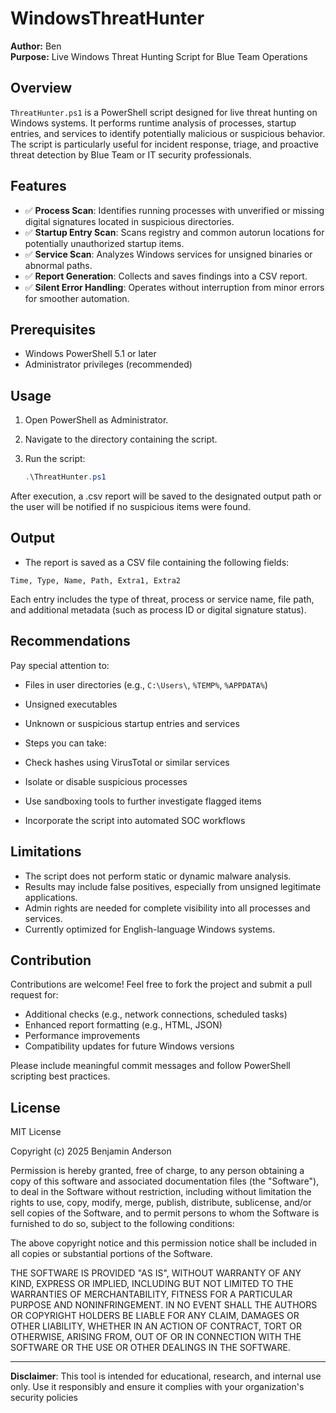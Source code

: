 ﻿# WindowsThreatHunter
**Author:** Ben  
**Purpose:** Live Windows Threat Hunting Script for Blue Team Operations

## Overview

`ThreatHunter.ps1` is a PowerShell script designed for live threat hunting on Windows systems. It performs runtime analysis of processes, startup entries, and services to identify potentially malicious or suspicious behavior. The script is particularly useful for incident response, triage, and proactive threat detection by Blue Team or IT security professionals.

## Features

- ✅ **Process Scan**: Identifies running processes with unverified or missing digital signatures located in suspicious directories.
- ✅ **Startup Entry Scan**: Scans registry and common autorun locations for potentially unauthorized startup items.
- ✅ **Service Scan**: Analyzes Windows services for unsigned binaries or abnormal paths.
- ✅ **Report Generation**: Collects and saves findings into a CSV report.
- ✅ **Silent Error Handling**: Operates without interruption from minor errors for smoother automation.

## Prerequisites

- Windows PowerShell 5.1 or later
- Administrator privileges (recommended)

## Usage

1. Open PowerShell as Administrator.
2. Navigate to the directory containing the script.
3. Run the script:

   ```powershell
   .\ThreatHunter.ps1
After execution, a .csv report will be saved to the designated output path or the user will be notified if no suspicious items were found.

## Output

- The report is saved as a CSV file containing the following fields:

```pgsql
Time, Type, Name, Path, Extra1, Extra2
```

Each entry includes the type of threat, process or service name, file path, and additional metadata (such as process ID or digital signature status).

## Recommendations

Pay special attention to:
- Files in user directories (e.g., `C:\Users\`, `%TEMP%`, `%APPDATA%`)
- Unsigned executables
- Unknown or suspicious startup entries and services

- Steps you can take:
- Check hashes using VirusTotal or similar services
- Isolate or disable suspicious processes
- Use sandboxing tools to further investigate flagged items
- Incorporate the script into automated SOC workflows

## Limitations

- The script does not perform static or dynamic malware analysis.
- Results may include false positives, especially from unsigned legitimate applications.
- Admin rights are needed for complete visibility into all processes and services.
- Currently optimized for English-language Windows systems.

## Contribution

Contributions are welcome! Feel free to fork the project and submit a pull request for:

- Additional checks (e.g., network connections, scheduled tasks)
- Enhanced report formatting (e.g., HTML, JSON)
- Performance improvements
- Compatibility updates for future Windows versions

Please include meaningful commit messages and follow PowerShell scripting best practices.

## License

MIT License

Copyright (c) 2025 Benjamin Anderson

Permission is hereby granted, free of charge, to any person obtaining a copy of this software and associated documentation files (the "Software"), to deal in the Software without restriction, including without limitation the rights to use, copy, modify, merge, publish, distribute, sublicense, and/or sell copies of the Software, and to permit persons to whom the Software is furnished to do so, subject to the following conditions:

The above copyright notice and this permission notice shall be included in all copies or substantial portions of the Software.

THE SOFTWARE IS PROVIDED "AS IS", WITHOUT WARRANTY OF ANY KIND, EXPRESS OR IMPLIED, INCLUDING BUT NOT LIMITED TO THE WARRANTIES OF MERCHANTABILITY, FITNESS FOR A PARTICULAR PURPOSE AND NONINFRINGEMENT. IN NO EVENT SHALL THE AUTHORS OR COPYRIGHT HOLDERS BE LIABLE FOR ANY CLAIM, DAMAGES OR OTHER LIABILITY, WHETHER IN AN ACTION OF CONTRACT, TORT OR OTHERWISE, ARISING FROM, OUT OF OR IN CONNECTION WITH THE SOFTWARE OR THE USE OR OTHER DEALINGS IN THE SOFTWARE.

---

**Disclaimer**: This tool is intended for educational, research, and internal use only. Use it responsibly and ensure it complies with your organization's security policies
